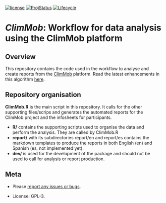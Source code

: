 
<!-- badges: start -->
[![license](https://img.shields.io/badge/License-GPLv3-blue.svg)](https://www.r-project.org/Licenses/GPL-3)
[![ProjStatus](https://www.repostatus.org/badges/latest/active.svg)](https://www.repostatus.org/#active)
[![Lifecycle](https://img.shields.io/badge/lifecycle-maturing-blue.svg)](https://www.tidyverse.org/lifecycle/#maturing)
<!-- badges: end -->

# *ClimMob*: Workflow for data analysis using the ClimMob platform

## Overview

This repository contains the code used in the workflow to analyse and create reports from the [ClimMob](https://climmob.net/blog/) platform. Read the latest enhancements in this algorithm [here](NEWS.md).

## Repository organisation

**ClimMob.R** is the main script in this repository. It calls for the other supporting files/scrips and generates the automated reports for the ClimMob project and the infosheets for participants. 

  - **R/** contains the supporting scripts used to organise the data and perform the analysis. They are called by ClimMob.R
  - **report/** with its subdirectories report/en and report/es contains the markdown templates to produce the reports in both English (en) and Spanish (es, not implemented yet). 
  - **dev/** is used for the development of the package and should not be used to call for analysis or report production.



## Meta

  - Please [report any issues or bugs](https://github.com/agrobioinfoservices/ClimMob-analysis/issues).

  - License: GPL-3.
